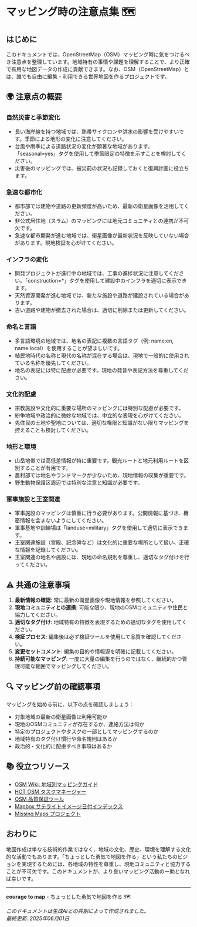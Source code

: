 # マッピング時の注意点集 🗺️

## はじめに

このドキュメントでは、OpenStreetMap（OSM）マッピング時に気をつけるべき注意点を整理しています。地域特有の事情や課題を理解することで、より正確で有用な地図データの作成に貢献できます。なお、OSM（OpenStreetMap）とは、誰でも自由に編集・利用できる世界地図を作るプロジェクトです。

## 🌍 注意点の概要

### 自然災害と季節変化
- 長い海岸線を持つ地域では、熱帯サイクロンや洪水の影響を受けやすいです。季節による地形の変化に注意してください。
- 台風や雨季による道路状況の変化が顕著な地域があります。「seasonal=yes」タグを使用して季節限定の特徴を示すことを検討してください。
- 災害後のマッピングでは、被災前の状況も記録しておくと復興計画に役立ちます。

### 急速な都市化
- 都市部では建物や道路の更新頻度が高いため、最新の衛星画像を活用してください。
- 非公式居住地（スラム）のマッピングには地元コミュニティとの連携が不可欠です。
- 急速な都市開発が進む地域では、衛星画像が最新状況を反映していない場合があります。現地検証を心がけてください。

### インフラの変化
- 開発プロジェクトが進行中の地域では、工事の進捗状況に注意してください。「construction=*」タグを使用して建設中のインフラを適切に表示できます。
- 天然資源開発が進む地域では、新たな施設や道路が建設されている場合があります。
- 古い道路や建物が撤去された場合は、適切に削除または更新してください。

### 命名と言語
- 多言語環境の地域では、地名の表記に複数の言語タグ（例: name:en, name:local）を使用することが望ましいです。
- 植民地時代の名称と現代の名称が混在する場合は、現地で一般的に使用されている名称を優先してください。
- 地名の表記には特に配慮が必要です。現地の発音や表記方法を尊重してください。

### 文化的配慮
- 宗教施設や文化的に重要な場所のマッピングには特別な配慮が必要です。
- 紛争地域や政治的に微妙な地域では、中立的な表現を心がけてください。
- 先住民の土地や聖地については、適切な権限と知識がない限りマッピングを控えることも検討してください。

### 地形と環境
- 山岳地帯では高低差情報が特に重要です。観光ルートと地元利用ルートを区別することが有用です。
- 農村部では地名やランドマークが少ないため、現地情報の収集が重要です。
- 野生動物保護区周辺では特別な注意と知識が必要です。

### 軍事施設と王室関連
- 軍事施設のマッピングは慎重に行う必要があります。公開情報に基づき、機密情報を含まないようにしてください。
- 軍事基地や訓練場は「landuse=military」タグを使用して適切に表示できます。
- 王室関連施設（宮殿、記念碑など）は文化的に重要な場所として扱い、正確な情報を記録してください。
- 王室関連の地名や施設には、現地の命名規則を尊重し、適切なタグ付けを行ってください。

## ⚠️ 共通の注意事項

1. **最新情報の確認**: 常に最新の衛星画像や現地情報を参照してください。
2. **現地コミュニティとの連携**: 可能な限り、現地のOSMコミュニティや住民と協力してください。
3. **適切なタグ付け**: 地域特有の特徴を表現するための適切なタグを使用してください。
4. **検証プロセス**: 編集後は必ず検証ツールを使用して品質を確認してください。
5. **変更セットコメント**: 編集の目的や情報源を明確に記載してください。
6. **持続可能なマッピング**: 一度に大量の編集を行うのではなく、継続的かつ管理可能な範囲でマッピングしてください。

## 🔍 マッピング前の確認事項

マッピングを始める前に、以下の点を確認しましょう：

- 対象地域の最新の衛星画像は利用可能か
- 現地のOSMコミュニティが存在するか、連絡方法は何か
- 特定のプロジェクトやタスクの一部としてマッピングするのか
- 地域特有のタグ付け慣行や命名規則はあるか
- 政治的・文化的に配慮すべき事項はあるか

## 📚 役立つリソース

- [OSM Wiki: 地域別マッピングガイド](https://wiki.openstreetmap.org/wiki/Regional_mapping_guidelines)
- [HOT OSM タスクマネージャー](https://tasks.hotosm.org/)
- [OSM 品質保証ツール](https://wiki.openstreetmap.org/wiki/Quality_assurance)
- [Mapbox サテライトイメージ日付インデックス](https://www.mapbox.com/data-platform/satellite/)
- [Missing Maps プロジェクト](https://www.missingmaps.org/)

## おわりに

地図作成は単なる技術的作業ではなく、地域の文化、歴史、環境を理解する文化的な活動でもあります。「ちょっとした勇気で地図を作る」という私たちのビジョンを実現するためには、各地域の特性を尊重し、現地コミュニティと協力することが不可欠です。このドキュメントが、より良いマッピング活動の一助となれば幸いです。

---

**courage to map** - ちょっとした勇気で地図を作る 🗺️

*このドキュメントは生成AIとの共創によって作成されました。*  
*最終更新: 2025年06月01日*
